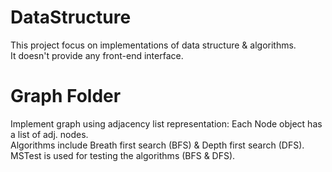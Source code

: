 # DataStructure
This project focus on implementations of data structure & algorithms. <br />
It doesn't provide any front-end interface. <br />

# Graph Folder
Implement graph using adjacency list representation: Each Node object has a list of adj. nodes.  <br />
Algorithms include Breath first search (BFS) & Depth first search (DFS). <br />
MSTest is used for testing the algorithms (BFS & DFS).


